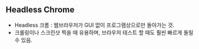 

## Headless Chrome
- Headless 크롬 : 웹브라우저가 GUI 없이 프로그램상으로만 돌아가는 것. 
- 크롤링이나 스크린샷 찍을 때 유용하며, 브라우저 테스트 할 때도 훨씬 빠르게 돌릴 수 있음.
